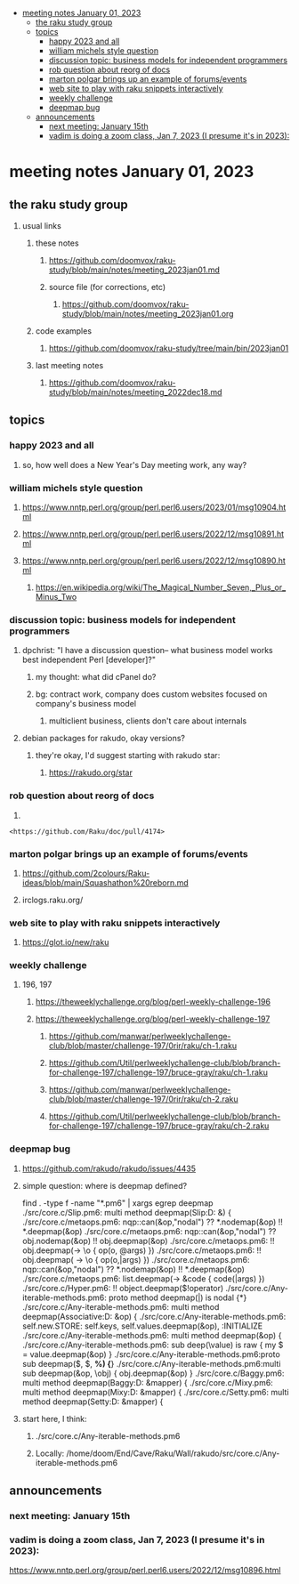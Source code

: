 - [meeting notes January 01, 2023](#orgae127e8)
  - [the raku study group](#orga097218)
  - [topics](#orgeabbe39)
    - [happy 2023 and all](#org2b8777b)
    - [william michels style question](#org7491372)
    - [discussion topic: business models for independent programmers](#org6d4da65)
    - [rob question about reorg of docs](#org7db6081)
    - [marton polgar brings up an example of forums/events](#org3f73d0e)
    - [web site to play with raku snippets interactively](#org5406be2)
    - [weekly challenge](#org9e649a9)
    - [deepmap bug](#orgabfe712)
  - [announcements](#org6268438)
    - [next meeting: January 15th](#org4e0f7d8)
    - [vadim is doing a zoom class, Jan 7, 2023 (I presume it's in 2023):](#org8c28581)


<a id="orgae127e8"></a>

# meeting notes January 01, 2023


<a id="orga097218"></a>

## the raku study group

1.  usual links

    1.  these notes
    
        1.  <https://github.com/doomvox/raku-study/blob/main/notes/meeting_2023jan01.md>
        
        2.  source file (for corrections, etc)
        
            1.  <https://github.com/doomvox/raku-study/blob/main/notes/meeting_2023jan01.org>
    
    2.  code examples
    
        1.  <https://github.com/doomvox/raku-study/tree/main/bin/2023jan01>
    
    3.  last meeting notes
    
        1.  <https://github.com/doomvox/raku-study/blob/main/notes/meeting_2022dec18.md>


<a id="orgeabbe39"></a>

## topics


<a id="org2b8777b"></a>

### happy 2023 and all

1.  so, how well does a New Year's Day meeting work, any way?


<a id="org7491372"></a>

### william michels style question

1.  <https://www.nntp.perl.org/group/perl.perl6.users/2023/01/msg10904.html>

2.  <https://www.nntp.perl.org/group/perl.perl6.users/2022/12/msg10891.html>

3.  <https://www.nntp.perl.org/group/perl.perl6.users/2022/12/msg10890.html>

    1.  <https://en.wikipedia.org/wiki/The_Magical_Number_Seven,_Plus_or_Minus_Two>


<a id="org6d4da65"></a>

### discussion topic: business models for independent programmers

1.  dpchrist: "I have a discussion question&#x2013; what business model works best independent Perl [developer]?"

    1.  my thought: what did cPanel do?
    
    2.  bg: contract work, company does custom websites focused on company's business model
    
        1.  multiclient business, clients don't care about internals

2.  debian packages for rakudo, okay versions?

    1.  they're okay, I'd suggest starting with rakudo star:
    
        1.  <https://rakudo.org/star>


<a id="org7db6081"></a>

### rob question about reorg of docs

1.  

    <https://github.com/Raku/doc/pull/4174>


<a id="org3f73d0e"></a>

### marton polgar brings up an example of forums/events

1.  <https://github.com/2colours/Raku-ideas/blob/main/Squashathon%20reborn.md>

2.  irclogs.raku.org/


<a id="org5406be2"></a>

### web site to play with raku snippets interactively

1.  <https://glot.io/new/raku>


<a id="org9e649a9"></a>

### weekly challenge

1.  196, 197

    1.  <https://theweeklychallenge.org/blog/perl-weekly-challenge-196>
    
    2.  <https://theweeklychallenge.org/blog/perl-weekly-challenge-197>
    
        1.  <https://github.com/manwar/perlweeklychallenge-club/blob/master/challenge-197/0rir/raku/ch-1.raku>
        
        2.  <https://github.com/Util/perlweeklychallenge-club/blob/branch-for-challenge-197/challenge-197/bruce-gray/raku/ch-1.raku>
        
        3.  <https://github.com/manwar/perlweeklychallenge-club/blob/master/challenge-197/0rir/raku/ch-2.raku>
        
        4.  <https://github.com/Util/perlweeklychallenge-club/blob/branch-for-challenge-197/challenge-197/bruce-gray/raku/ch-2.raku>


<a id="orgabfe712"></a>

### deepmap bug

1.  <https://github.com/rakudo/rakudo/issues/4435>

2.  simple question: where is deepmap defined?

    find . -type f -name "\*.pm6" | xargs egrep deepmap ./src/core.c/Slip.pm6: multi method deepmap(Slip:D: &) { ./src/core.c/metaops.pm6: nqp::can(&op,"nodal") ?? \*.nodemap(&op) !! \*.deepmap(&op) ./src/core.c/metaops.pm6: nqp::can(&op,"nodal") ?? obj.nodemap(&op) !! obj.deepmap(&op) ./src/core.c/metaops.pm6: !! obj.deepmap(-> \o { op(o, @args) }) ./src/core.c/metaops.pm6: !! obj.deepmap( -> \o { op(o,|args) }) ./src/core.c/metaops.pm6: nqp::can(&op,"nodal") ?? \*.nodemap(&op) !! \*.deepmap(&op) ./src/core.c/metaops.pm6: list.deepmap(-> &code { code(|args) }) ./src/core.c/Hyper.pm6: !! object.deepmap($!operator) ./src/core.c/Any-iterable-methods.pm6: proto method deepmap(|) is nodal {\*} ./src/core.c/Any-iterable-methods.pm6: multi method deepmap(Associative:D: &op) { ./src/core.c/Any-iterable-methods.pm6: self.new.STORE: self.keys, self.values.deepmap(&op), :INITIALIZE ./src/core.c/Any-iterable-methods.pm6: multi method deepmap(&op) { ./src/core.c/Any-iterable-methods.pm6: sub deep(\value) is raw { my $ = value.deepmap(&op) } ./src/core.c/Any-iterable-methods.pm6:proto sub deepmap($, $, **%) {**} ./src/core.c/Any-iterable-methods.pm6:multi sub deepmap(&op, \obj) { obj.deepmap(&op) } ./src/core.c/Baggy.pm6: multi method deepmap(Baggy:D: &mapper) { ./src/core.c/Mixy.pm6: multi method deepmap(Mixy:D: &mapper) { ./src/core.c/Setty.pm6: multi method deepmap(Setty:D: &mapper) {

3.  start here, I think:

    1.  ./src/core.c/Any-iterable-methods.pm6
    
    2.  Locally: /home/doom/End/Cave/Raku/Wall/rakudo/src/core.c/Any-iterable-methods.pm6


<a id="org6268438"></a>

## announcements


<a id="org4e0f7d8"></a>

### next meeting: January 15th


<a id="org8c28581"></a>

### vadim is doing a zoom class, Jan 7, 2023 (I presume it's in 2023):

<https://www.nntp.perl.org/group/perl.perl6.users/2022/12/msg10896.html>
